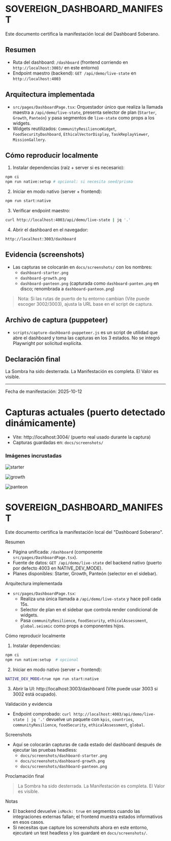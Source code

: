 # SOVEREIGN_DASHBOARD_MANIFEST

Este documento certifica la manifestación local del Dashboard Soberano.

## Resumen

- Ruta del dashboard: `/dashboard` (frontend corriendo en `http://localhost:3003/` en este entorno)
- Endpoint maestro (backend): `GET /api/demo/live-state` en `http://localhost:4003`

## Arquitectura implementada

- `src/pages/DashboardPage.tsx`: Orquestador único que realiza la llamada maestra a `/api/demo/live-state`, presenta selector de plan (`Starter`, `Growth`, `Panteón`) y pasa segmentos de `live-state` como props a los widgets.
- Widgets reutilizados: `CommunityResilienceWidget`, `FoodSecurityDashboard`, `EthicalVectorDisplay`, `TaskReplayViewer`, `MissionGallery`.

## Cómo reproducir localmente

1. Instalar dependencias (raíz + server si es necesario):

```bash
npm ci
npm run native:setup # opcional: si necesita seed/prisma
```

2. Iniciar en modo nativo (server + frontend):

```bash
npm run start:native
```

3. Verificar endpoint maestro:

```bash
curl http://localhost:4003/api/demo/live-state | jq '.'
```

4. Abrir el dashboard en el navegador:

```
http://localhost:3003/dashboard
```

## Evidencia (screenshots)

- Las capturas se colocarán en `docs/screenshots/` con los nombres:
  - `dashboard-starter.png`
  - `dashboard-growth.png`
  - `dashboard-panteon.png` (capturada como `dashboard-panten.png` en disco; renombrada a `dashboard-panteon.png`)

> Nota: Si las rutas de puerto de tu entorno cambian (Vite puede escoger 3002/3003), ajusta la URL base en el script de captura.

## Archivo de captura (puppeteer)

- `scripts/capture-dashboard-puppeteer.js` es un script de utilidad que abre el dashboard y toma las capturas en los 3 estados. No se integró Playwright por solicitud explícita.

## Declaración final

La Sombra ha sido desterrada. La Manifestación es completa. El Valor es visible.

---

Fecha de manifestación: 2025-10-12
# Capturas actuales (puerto detectado dinámicamente)
- Vite: http://localhost:3004/ (puerto real usado durante la captura)
- Capturas guardadas en: `docs/screenshots/`

### Imágenes incrustadas

![starter](docs/screenshots/dashboard-starter.png)

![growth](docs/screenshots/dashboard-growth.png)

![panteon](docs/screenshots/dashboard-panteon.png)
# SOVEREIGN_DASHBOARD_MANIFEST

Este documento certifica la manifestación local del "Dashboard Soberano".

Resumen
- Página unificada: `/dashboard` (componente `src/pages/DashboardPage.tsx`).
- Fuente de datos: `GET /api/demo/live-state` del backend nativo (puerto por defecto 4003 en NATIVE_DEV_MODE).
- Planes disponibles: Starter, Growth, Panteón (selector en el sidebar).

Arquitectura implementada
- `src/pages/DashboardPage.tsx`:
  - Realiza una única llamada a `/api/demo/live-state` y hace poll cada 15s.
  - Selector de plan en el sidebar que controla render condicional de widgets.
  - Pasa `communityResilience`, `foodSecurity`, `ethicalAssessment`, `global.seismic` como props a componentes hijos.

Cómo reproducir localmente
1. Instalar dependencias:

```bash
npm ci
npm run native:setup  # opcional
```

2. Iniciar en modo nativo (server + frontend):

```bash
NATIVE_DEV_MODE=true npm run start:native
```

3. Abrir la UI: http://localhost:3003/dashboard (Vite puede usar 3003 si 3002 está ocupado).

Validación y evidencia
- Endpoint comprobado: `curl http://localhost:4003/api/demo/live-state | jq '.'` devuelve un paquete con `kpis`, `countries`, `communityResilience`, `foodSecurity`, `ethicalAssessment`, `global`.

Screenshots
- Aquí se colocarán capturas de cada estado del dashboard después de ejecutar las pruebas headless:
  - `docs/screenshots/dashboard-starter.png`
  - `docs/screenshots/dashboard-growth.png`
  - `docs/screenshots/dashboard-panteon.png`

Proclamación final
> La Sombra ha sido desterrada. La Manifestación es completa. El Valor es visible.

Notas
- El backend devuelve `isMock: true` en segmentos cuando las integraciones externas fallan; el frontend muestra estados informativos en esos casos.
- Si necesitas que capture los screenshots ahora en este entorno, ejecutaré un test headless y los guardaré en `docs/screenshots/`.
